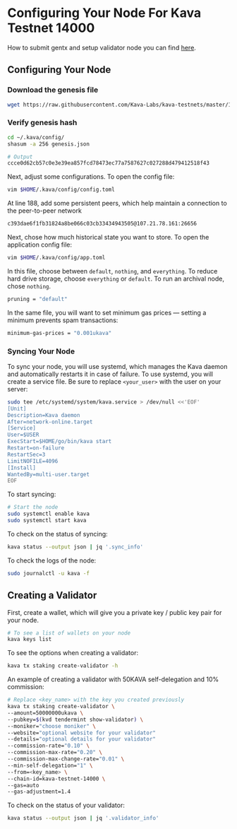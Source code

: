 # Configuring Your Node For Kava Testnet 14000

How to submit gentx and setup validator node you can find [here](https://github.com/polkachu/cosmos-validators/blob/main/docs/kava/testnet-14000.md).

## Configuring Your Node
### Download the genesis file
```bash
wget https://raw.githubusercontent.com/Kava-Labs/kava-testnets/master/14000/genesis.json -O ~/.kava/config/genesis.json
```
### Verify genesis hash
```bash
cd ~/.kava/config/
shasum -a 256 genesis.json

# Output
ccce0d62cb57c0e3e39ea857fcd78473ec77a7587627c027288d479412518f43
```

Next, adjust some configurations. To open the config file:
```bash
vim $HOME/.kava/config/config.toml
```
At line 188, add some persistent peers, which help maintain a connection to the peer-to-peer network
```bash
c393dae6f1fb31824a8be066c03cb33434943505@107.21.78.161:26656
```
Next, chose how much historical state you want to store. To open the application config file:
```bash
vim $HOME/.kava/config/app.toml
```
In this file, choose between `default`, `nothing`, and `everything`. To reduce hard drive storage, choose `everything` or `default`. To run an archival node, chose `nothing`.
```bash
pruning = "default"
```
In the same file, you will want to set minimum gas prices — setting a minimum prevents spam transactions:
```bash
minimum-gas-prices = "0.001ukava"
```
### Syncing Your Node
To sync your node, you will use systemd, which manages the Kava daemon and automatically restarts it in case of failure. To use systemd, you will create a service file. Be sure to replace `<your_user>` with the user on your server:
```bash
sudo tee /etc/systemd/system/kava.service > /dev/null <<'EOF'
[Unit]
Description=Kava daemon
After=network-online.target
[Service]
User=$USER
ExecStart=$HOME/go/bin/kava start
Restart=on-failure
RestartSec=3
LimitNOFILE=4096
[Install]
WantedBy=multi-user.target
EOF
```
To start syncing:
```bash
# Start the node
sudo systemctl enable kava
sudo systemctl start kava
```
To check on the status of syncing:
```bash
kava status --output json | jq '.sync_info'
```
To check the logs of the node:
```bash
sudo journalctl -u kava -f
```

## Creating a Validator
First, create a wallet, which will give you a private key / public key pair for your node.
```bash
# To see a list of wallets on your node
kava keys list
```

To see the options when creating a validator:
```bash
kava tx staking create-validator -h
```
An example of creating a validator with 50KAVA self-delegation and 10% commission:
```bash
# Replace <key_name> with the key you created previously
kava tx staking create-validator \
--amount=50000000ukava \
--pubkey=$(kvd tendermint show-validator) \
--moniker="choose moniker" \
--website="optional website for your validator"
--details="optional details for your validator"
--commission-rate="0.10" \
--commission-max-rate="0.20" \
--commission-max-change-rate="0.01" \
--min-self-delegation="1" \
--from=<key_name> \
--chain-id=kava-testnet-14000 \
--gas=auto
--gas-adjustment=1.4
```
To check on the status of your validator:
```bash
kava status --output json | jq '.validator_info'
```
